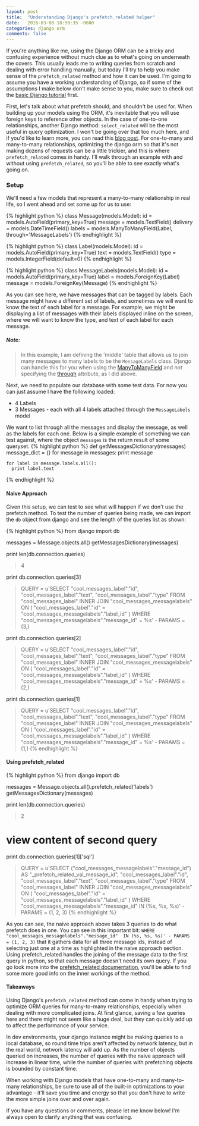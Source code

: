 ```yaml
---
layout: post
title:  "Understanding Django's prefetch_related helper"
date:   2016-03-08 18:50:35 -0600
categories: django orm
comments: false
---
```


If you're anything like me, using the Django ORM can be a tricky and confusing experience without much clue as to what's going on underneath the covers. This usually leads me to writing queries from scratch and dealing with error handling manually, but today I'll try to help you make sense of the `prefetch_related` method and how it can be used. I'm going to assume you have a working understanding of Django, so if some of the assumptions I make below don't make sense to you, make sure to check out the [basic Django tutorial][django-starting] first.

First, let's talk about what prefetch should, and shouldn't be used for. When building up your models using the ORM, it's inevitable that you will use foreign keys to reference other objects. In the case of one-to-one relationships, another Django method: `select_related` will be the most useful in query optimization. I won't be going over that too much here, and if you'd like to learn more, you can read this [blog post][select-related-blog]. For one-to-many and many-to-many relationships, optimizing the django orm so that it's not making dozens of requests can be a little trickier, and this is where `prefetch_related` comes in handy. I'll walk through an example with and without using `prefetch_related`, so you'll be able to see exactly what's going on.

### Setup

We'll need a few models that represent a many-to-many relationship in real life, so I went ahead and set some up for us to use:

{% highlight python %}
class Message(models.Model):
    id = models.AutoField(primary_key=True)
    message = models.TextField()
    delivery = models.DateTimeField()
    labels = models.ManyToManyField(Label, through='MessageLabels')
{% endhighlight %}

{% highlight python %}
class Label(models.Model):
    id = models.AutoField(primary_key=True)
    text = models.TextField()
    type = models.IntegerField(default=0)
{% endhighlight %}

{% highlight python %}
class MessageLabels(models.Model):
    id = models.AutoField(primary_key=True)
    label = models.ForeignKey(Label)
    message = models.ForeignKey(Message)
{% endhighlight %}

As you can see here, we have messages that can be tagged by labels. Each message might have a different set of labels, and sometimes we will want to know the text of each label for a message. For example, we might be displaying a list of messages with their labels displayed inline on the screen, where we will want to know the type, and text of each label for each message.


##### Note:
> In this example, I am defining the 'middle' table that allows us to join many messages to many labels to be the `MessageLabels` class. Django can handle this for you when using the [ManyToManyField][many-to-many-doc] and *not* specifying the [through][django-through] attribute, as I did above.

Next, we need to populate our database with some test data. For now you can just assume I have the following loaded:

- 4 Labels
- 3 Messages - each with all 4 labels attached through the `MessageLabels` model

We want to list through all the messages and display the message, as well as the labels for each one. Below is a simple example of something we can test against, where the object `messages` is the return result of some queryset.
{% highlight python %}
def getMessagesDictionary(messages)
  message_dict = {}
  for message in messages:
    print message

    for label in message.labels.all():
	  print label.text
{% endhighlight %}


#### Naive Approach
Given this setup, we can test to see what will happen if we don't use the prefetch method.
To test the number of queries being made, we can import the `db` object from django and see the length of the queries list as shown:

{% highlight python %}
from django import db

messages = Message.objects.all()
getMessagesDictionary(messages)

print len(db.connection.queries)
> 4

print db.connection.queries[3]
> QUERY = u'SELECT "cool_messages_label"."id", "cool_messages_label"."text", "cool_messages_label"."type" 
FROM "cool_messages_label" INNER JOIN "cool_messages_messagelabels" 
ON ( "cool_messages_label"."id" = "cool_messages_messagelabels"."label_id" ) 
WHERE "cool_messages_messagelabels"."message_id" = %s' - PARAMS = (3,)

print db.connection.queries[2]
> QUERY = u'SELECT "cool_messages_label"."id", "cool_messages_label"."text", "cool_messages_label"."type" 
FROM "cool_messages_label" INNER JOIN "cool_messages_messagelabels" 
ON ( "cool_messages_label"."id" = "cool_messages_messagelabels"."label_id" ) 
WHERE "cool_messages_messagelabels"."message_id" = %s' - PARAMS = (2,)

print db.connection.queries[1]
> QUERY = u'SELECT "cool_messages_label"."id", "cool_messages_label"."text", "cool_messages_label"."type" 
FROM "cool_messages_label" INNER JOIN "cool_messages_messagelabels" 
ON ( "cool_messages_label"."id" = "cool_messages_messagelabels"."label_id" ) 
WHERE "cool_messages_messagelabels"."message_id" = %s' - PARAMS = (1,)
{% endhighlight %}

#### Using prefetch_related
{% highlight python %}
from django import db

messages = Message.objects.all().prefetch_related('labels')
getMessagesDictionary(messages)

print len(db.connection.queries)
> 2

# view content of second query
print db.connection.queries[1]['sql']
> QUERY = u'SELECT ("cool_messages_messagelabels"."message_id") 
AS "_prefetch_related_val_message_id", "cool_messages_label"."id", "cool_messages_label"."text", "cool_messages_label"."type" 
FROM "cool_messages_label" INNER JOIN "cool_messages_messagelabels" 
ON ( "cool_messages_label"."id" = "cool_messages_messagelabels"."label_id" ) 
WHERE "cool_messages_messagelabels"."message_id" 
IN (%s, %s, %s)' - PARAMS = (1, 2, 3)
{% endhighlight %}

As you can see, the naive approach above takes 3 queries to do what prefetch does in one. You can see in this important bit: `WHERE "cool_messages_messagelabels"."message_id" 
IN (%s, %s, %s)' - PARAMS = (1, 2, 3)` that it gathers data for all three message ids, instead of selecting just one at a time as highlighted in the naive approach section. Using prefetch_related handles the joining of the message data to the first query in python, so that each message doesn't need its own query. If you go look more into the [prefetch_related documentation][prefetch-related-doc], you'll be able to find some more good info on the inner workings of the method.

#### Takeaways
Using Django's `prefetch_related` method can come in handy when trying to optimize ORM queries for many-to-many relationships, especially when dealing with more complicated joins. At first glance, saving a few queries here and there might not seem like a huge deal, but they can quickly add up to affect the performance of your service. 

In dev environments, your django instance might be making queries to a local database, so round time trips aren't affected by network latency, but in the real world, network latency will add up. As the number of objects queried on increases, the number of queries with the naive approach will increase in linear time, while the number of queries with prefetching objects is bounded by constant time.

When working with Django models that have one-to-many and many-to-many relationships, be sure to use all of the built-in optimizations to your advantage - it'll save you time and energy so that you don't have to write the more simple joins over and over again.

If you have any questions or comments, please let me know below! I'm always open to clarify anything that was confusing.

[select-related-blog]: https://timmyomahony.com/blog/misconceptions-select_related-in-django/
[prefetch-related-doc]: https://docs.djangoproject.com/en/1.9/ref/models/querysets/#prefetch-related
[many-to-many-doc]: https://docs.djangoproject.com/en/1.9/topics/db/examples/many_to_many/
[django-starting]: https://www.djangoproject.com/start/
[django-through]: https://docs.djangoproject.com/en/1.9/ref/models/fields/#django.db.models.ManyToManyField.through
